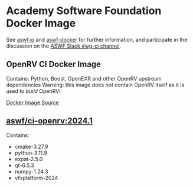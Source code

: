<!--
Copyright (c) Contributors to the aswf-docker Project. All rights reserved.
SPDX-License-Identifier: Apache-2.0

Warning: this file is automatically generated from a template!
-->

# Academy Software Foundation Docker Image

See [aswf.io](https://aswf.io) and [aswf-docker](https://github.com/AcademySoftwareFoundation/aswf-docker)
for further information, and participate in the discussion on the
[ASWF Slack #wg-ci channel](https://academysoftwarefdn.slack.com/archives/C0169RX7MMK).

## OpenRV CI Docker Image

Contains: Python, Boost, OpenEXR and other OpenRV upstream dependencies
Warning: this image does *not* contain OpenRV itself as it is used to *build* OpenRV!

[Docker Image Source](https://github.com/AcademySoftwareFoundation/aswf-docker/blob/master/ci-openrv/Dockerfile)

## [aswf/ci-openrv:2024.1](https://hub.docker.com/r/aswf/ci-openrv/tags?page=1&name=2024.1)

Contains:
* cmake-3.27.9
* python-3.11.9
* expat-2.5.0
* qt-6.5.3
* numpy-1.24.3
* vfxplatform-2024

